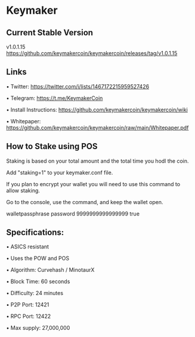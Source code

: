 # Keymaker


## Current Stable Version

v1.0.1.15   https://github.com/keymakercoin/keymakercoin/releases/tag/v1.0.1.15




Links
----------------



• Twitter: https://twitter.com/i/lists/1467172215959527426

• Telegram: https://t.me/KeymakerCoin

• Install Instructions:  https://github.com/keymakercoin/keymakercoin/wiki

• Whitepaper:  https://github.com/keymakercoin/keymakercoin/raw/main/Whitepaper.pdf



How to Stake using POS
----------------------

Staking is based on your total amount and the total time you hodl the coin.

Add "staking=1" to your keymaker.conf file. 


If you plan to encrypt your wallet you will need to use this command to allow staking.

Go to the console, use the command, and keep the wallet open.

walletpassphrase  password 9999999999999999 true



Specifications:
----------------------

• ASICS resistant

• Uses the POW and POS

• Algorithm:        Curvehash / MinotaurX 

• Block Time:       60 seconds

• Difficulty:       24 minutes

• P2P Port:         12421

• RPC Port:         12422

• Max supply:       27,000,000
 



 




